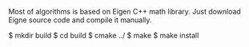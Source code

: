 Most of algorithms is based on Eigen C++ math library. Just download Eigne source code and compile it manually.

$ mkdir build
$ cd build
$ cmake ../
$ make
$ make install
